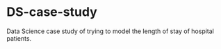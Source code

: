 # DS-case-study
Data Science case study of trying to model the length of stay of hospital patients.
